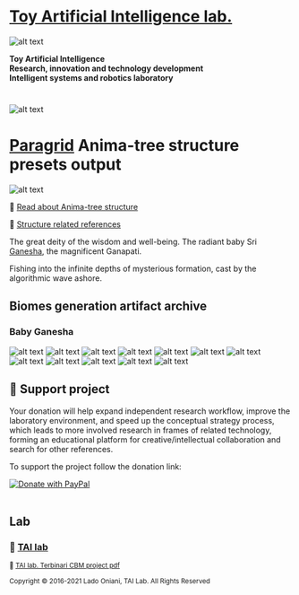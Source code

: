 
 # [Toy Artificial Intelligence lab.](https://ladooniani.github.io/tailab/) 
 
 ![alt text](https://github.com/ladooniani/tailab/blob/master/assets/toy_artificial_intelligence_lab_logo.png)

**Toy Artificial Intelligence\
Research, innovation and technology development\
Intelligent systems and robotics laboratory**

#

![alt text](https://github.com/ladooniani/tailab/blob/master/assets/tai_lab_terbinari_cbm_project_logo.png)

# [Paragrid](https://github.com/Toy-Artificial-Intelligence-lab/paragrid-doc) Anima-tree structure presets output

<!--- ![alt text](https://github.com/ladooniani/resume-cv/blob/main/img/img9.jpg) --->

![alt text](https://github.com/ladooniani/resume-cv/blob/main/img/img16.jpg)

<!--- Look into the foggy round vase fisheye, the planet lyre of the bogs and rainbows, sticky blots of inky clouds float over the swamp flowers, reed, and moss, inhabited by dragonflies, frogs, and snails --->

📌 [Read about Anima-tree structure](https://github.com/Toy-Artificial-Intelligence-lab/paragrid-doc/blob/main/markups/paragrid-anima-tree-structure.md)

🔗 [Structure related references](#Structure-related-references)
 
The great deity of the wisdom and well-being. The radiant baby Sri [Ganesha](https://en.wikipedia.org/wiki/Ganesha), the magnificent Ganapati. 
<!--- juggling [I Ching](https://en.wikipedia.org/wiki/I_Ching) hexagrams. --->

Fishing into the infinite depths of mysterious formation, cast by the algorithmic wave ashore. 

## Biomes generation artifact archive

### Baby Ganesha

![alt text](https://github.com/Toy-Artificial-Intelligence-lab/paragrid-doc/blob/main/images/paragrid/paragrid-anima-tree-example-(1).jpg)
![alt text](https://github.com/Toy-Artificial-Intelligence-lab/paragrid-doc/blob/main/images/paragrid/paragrid-anima-tree-example-(2).jpg)
![alt text](https://github.com/Toy-Artificial-Intelligence-lab/paragrid-doc/blob/main/images/paragrid/paragrid-anima-tree-example-(3).jpg)
![alt text](https://github.com/Toy-Artificial-Intelligence-lab/paragrid-doc/blob/main/images/paragrid/paragrid-anima-tree-example-(4).jpg)
![alt text](https://github.com/Toy-Artificial-Intelligence-lab/paragrid-doc/blob/main/images/paragrid/paragrid-anima-tree-example-(5).jpg)
![alt text](https://github.com/Toy-Artificial-Intelligence-lab/paragrid-doc/blob/main/images/paragrid/paragrid-anima-tree-example-(6).jpg)
![alt text](https://github.com/Toy-Artificial-Intelligence-lab/paragrid-doc/blob/main/images/paragrid/paragrid-anima-tree-example-(7).jpg)
![alt text](https://github.com/Toy-Artificial-Intelligence-lab/paragrid-doc/blob/main/images/paragrid/paragrid-anima-tree-example-(8).jpg)
![alt text](https://github.com/Toy-Artificial-Intelligence-lab/paragrid-doc/blob/main/images/paragrid/paragrid-anima-tree-example-(9).jpg)
![alt text](https://github.com/Toy-Artificial-Intelligence-lab/paragrid-doc/blob/main/images/paragrid/paragrid-anima-tree-example-(10).jpg)
![alt text](https://github.com/Toy-Artificial-Intelligence-lab/paragrid-doc/blob/main/images/paragrid/paragrid-anima-tree-example-(11).jpg)
![alt text](https://github.com/Toy-Artificial-Intelligence-lab/paragrid-doc/blob/main/images/paragrid/paragrid-anima-tree-example-(12).jpg)

## 💖 Support project

Your donation will help expand independent research workflow, improve the laboratory environment, and speed up the conceptual strategy process, which leads to more involved research in frames of related technology, forming an educational platform for creative/intellectual collaboration and search for other references.

To support the project follow the donation link: 

<a href="https://www.paypal.com/cgi-bin/webscr?cmd=_s-xclick&hosted_button_id=GRGH6SL9EL72U">
  <img src="https://www.paypalobjects.com/en_US/i/btn/btn_donate_SM.gif" alt="Donate with PayPal" /><br><br>
</a>

## Lab

### 🔬 [TAI lab](https://ladooniani.github.io/tailab/) 

<sub>📃 [TAI lab. Terbinari CBM project pdf](https://github.com/ladooniani/tailab/blob/master/docs/tai.pdf)<sub>

<sub>Copyright © 2016-2021 Lado Oniani, TAI Lab. All Rights Reserved<sub>


